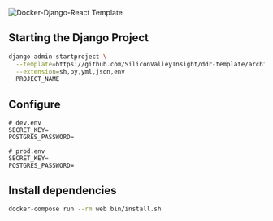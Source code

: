 ![Docker-Django-React Template](https://s3.amazonaws.com/media-p.slid.es/uploads/176500/images/1488501/ddr.png)

## Starting the Django Project
```bash
django-admin startproject \
  --template=https://github.com/SiliconValleyInsight/ddr-template/archive/master.zip \
  --extension=sh,py,yml,json,env
  PROJECT_NAME
```

## Configure

```
# dev.env
SECRET_KEY=
POSTGRES_PASSWORD=
```

```
# prod.env
SECRET_KEY=
POSTGRES_PASSWORD=
```

## Install dependencies

```bash
docker-compose run --rm web bin/install.sh
```
